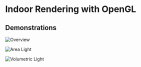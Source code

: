# Indoor Rendering with OpenGL

## Demonstrations

![Overview](gif/all-feat.gif)

![Area Light](gif/arae-light.gif)

![Volumetric Light](gif/vol-light.gif)
